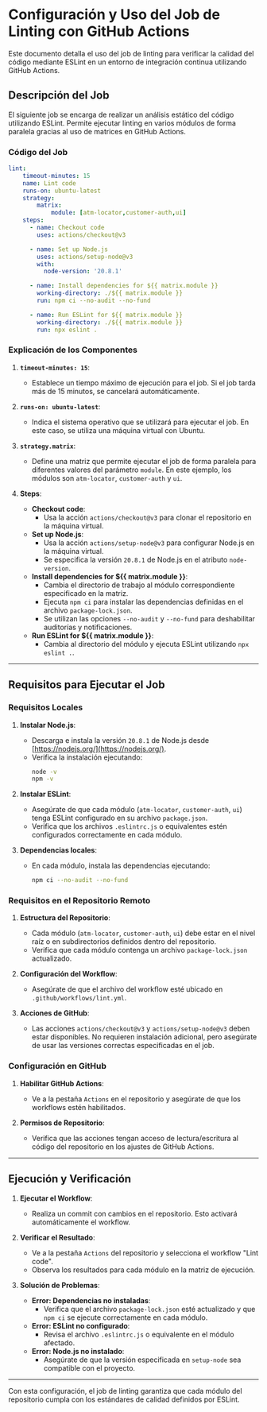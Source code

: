 # Configuración y Uso del Job de Linting con GitHub Actions

Este documento detalla el uso del job de linting para verificar la calidad del código mediante ESLint en un entorno de integración continua utilizando GitHub Actions.

## Descripción del Job

El siguiente job se encarga de realizar un análisis estático del código utilizando ESLint. Permite ejecutar linting en varios módulos de forma paralela gracias al uso de matrices en GitHub Actions.

### Código del Job
```yaml
lint:
    timeout-minutes: 15
    name: Lint code
    runs-on: ubuntu-latest
    strategy:
        matrix:
            module: [atm-locator,customer-auth,ui]
    steps:
      - name: Checkout code
        uses: actions/checkout@v3

      - name: Set up Node.js
        uses: actions/setup-node@v3
        with:
          node-version: '20.8.1'

      - name: Install dependencies for ${{ matrix.module }}
        working-directory: ./${{ matrix.module }}
        run: npm ci --no-audit --no-fund

      - name: Run ESLint for ${{ matrix.module }}
        working-directory: ./${{ matrix.module }}
        run: npx eslint .
```

### Explicación de los Componentes

1. **`timeout-minutes: 15`**:
   - Establece un tiempo máximo de ejecución para el job. Si el job tarda más de 15 minutos, se cancelará automáticamente.

2. **`runs-on: ubuntu-latest`**:
   - Indica el sistema operativo que se utilizará para ejecutar el job. En este caso, se utiliza una máquina virtual con Ubuntu.

3. **`strategy.matrix`**:
   - Define una matriz que permite ejecutar el job de forma paralela para diferentes valores del parámetro `module`. En este ejemplo, los módulos son `atm-locator`, `customer-auth` y `ui`.

4. **Steps**:
   - **Checkout code**:
     - Usa la acción `actions/checkout@v3` para clonar el repositorio en la máquina virtual.
   - **Set up Node.js**:
     - Usa la acción `actions/setup-node@v3` para configurar Node.js en la máquina virtual.
     - Se especifica la versión `20.8.1` de Node.js en el atributo `node-version`.
   - **Install dependencies for ${{ matrix.module }}**:
     - Cambia el directorio de trabajo al módulo correspondiente especificado en la matriz.
     - Ejecuta `npm ci` para instalar las dependencias definidas en el archivo `package-lock.json`.
     - Se utilizan las opciones `--no-audit` y `--no-fund` para deshabilitar auditorías y notificaciones.
   - **Run ESLint for ${{ matrix.module }}**:
     - Cambia al directorio del módulo y ejecuta ESLint utilizando `npx eslint .`.

---

## Requisitos para Ejecutar el Job

### Requisitos Locales
1. **Instalar Node.js**:
   - Descarga e instala la versión `20.8.1` de Node.js desde [https://nodejs.org/](https://nodejs.org/).
   - Verifica la instalación ejecutando:
     ```bash
     node -v
     npm -v
     ```

2. **Instalar ESLint**:
   - Asegúrate de que cada módulo (`atm-locator`, `customer-auth`, `ui`) tenga ESLint configurado en su archivo `package.json`.
   - Verifica que los archivos `.eslintrc.js` o equivalentes estén configurados correctamente en cada módulo.

3. **Dependencias locales**:
   - En cada módulo, instala las dependencias ejecutando:
     ```bash
     npm ci --no-audit --no-fund
     ```

### Requisitos en el Repositorio Remoto
1. **Estructura del Repositorio**:
   - Cada módulo (`atm-locator`, `customer-auth`, `ui`) debe estar en el nivel raíz o en subdirectorios definidos dentro del repositorio.
   - Verifica que cada módulo contenga un archivo `package-lock.json` actualizado.

2. **Configuración del Workflow**:
   - Asegúrate de que el archivo del workflow esté ubicado en `.github/workflows/lint.yml`.

3. **Acciones de GitHub**:
   - Las acciones `actions/checkout@v3` y `actions/setup-node@v3` deben estar disponibles. No requieren instalación adicional, pero asegúrate de usar las versiones correctas especificadas en el job.

### Configuración en GitHub
1. **Habilitar GitHub Actions**:
   - Ve a la pestaña `Actions` en el repositorio y asegúrate de que los workflows estén habilitados.

2. **Permisos de Repositorio**:
   - Verifica que las acciones tengan acceso de lectura/escritura al código del repositorio en los ajustes de GitHub Actions.

---

## Ejecución y Verificación

1. **Ejecutar el Workflow**:
   - Realiza un commit con cambios en el repositorio. Esto activará automáticamente el workflow.

2. **Verificar el Resultado**:
   - Ve a la pestaña `Actions` del repositorio y selecciona el workflow "Lint code".
   - Observa los resultados para cada módulo en la matriz de ejecución.

3. **Solución de Problemas**:
   - **Error: Dependencias no instaladas**:
     - Verifica que el archivo `package-lock.json` esté actualizado y que `npm ci` se ejecute correctamente en cada módulo.
   - **Error: ESLint no configurado**:
     - Revisa el archivo `.eslintrc.js` o equivalente en el módulo afectado.
   - **Error: Node.js no instalado**:
     - Asegúrate de que la versión especificada en `setup-node` sea compatible con el proyecto.

---

Con esta configuración, el job de linting garantiza que cada módulo del repositorio cumpla con los estándares de calidad definidos por ESLint.

